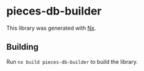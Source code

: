 # pieces-db-builder

This library was generated with [Nx](https://nx.dev).

## Building

Run `nx build pieces-db-builder` to build the library.
